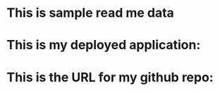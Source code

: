 # This is sample read me data

# This is my deployed application:

# This is the URL for my github repo: